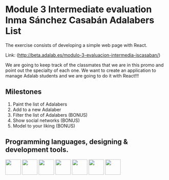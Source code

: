 # Module 3 Intermediate evaluation Inma Sánchez Casabán Adalabers List

The exercise consists of developing a simple web page with React.

Link: (http://beta.adalab.es/modulo-3-evaluacion-intermedia-iscasaban/)

We are going to keep track of the classmates that we are in this promo and point out the specialty of each one. We want to create an application to manage Adalab students and we are going to do it with React!!!

## Milestones

1. Paint the list of Adalabers
2. Add to a new Adalaber
3. Filter the list of Adalabers (BONUS)
4. Show social networks (BONUS)
5. Model to your liking (BONUS)

## Programming languages, designing & development tools.

<img src="https://cdn.jsdelivr.net/gh/devicons/devicon/icons/html5/html5-original.svg" height="48" width="48" />
<img src="https://cdn.jsdelivr.net/gh/devicons/devicon/icons/sass/sass-original.svg" height="48" width="48" />
<img src="https://cdn.jsdelivr.net/gh/devicons/devicon/icons/npm/npm-original-wordmark.svg" height="48" width="48" />
<img src="https://cdn.jsdelivr.net/gh/devicons/devicon/icons/gulp/gulp-plain.svg" height="48" width="48" />
<img src="https://cdn.jsdelivr.net/gh/devicons/devicon/icons/nodejs/nodejs-original-wordmark.svg" height="48" width="48" />
<img src="https://cdn.jsdelivr.net/gh/devicons/devicon/icons/javascript/javascript-original.svg" height="48" width="48" /> 
<img src="https://cdn.jsdelivr.net/gh/devicons/devicon/icons/react/react-original.svg" height="48" width="48"/>
